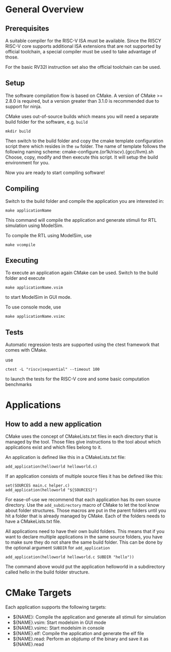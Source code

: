 # General Overview
## Prerequisites

A suitable compiler for the RISC-V ISA must be available.
Since the RI5CY RISC-V core supports additional ISA extensions that are not
supported by official toolchain, a special compiler must be used to take
advantage of those.

For the basic RV32I instruction set also the official toolchain can be used.

## Setup

The software compilation flow is based on CMake. A version of CMake >= 2.8.0 is
required, but a version greater than 3.1.0 is recommended due to support for
ninja.

CMake uses out-of-source builds which means you will need a separate build
folder for the software, e.g. `build`

    mkdir build

Then switch to the build folder and copy the cmake template configuration
script there which resides in the `sw` folder. The name of template follows the
following naming scheme: cmake-configure.{or1k/riscv}.{gcc/llvm}.sh
Choose, copy, modify and then execute this script. It will setup the build
environment for you.

Now you are ready to start compiling software!


## Compiling

Switch to the build folder and compile the application you are interested in:

    make applicationName

This command will compile the application and generate stimuli for RTL
simulation using ModelSim.


To compile the RTL using ModelSim, use

    make vcompile


## Executing

To execute an application again CMake can be used. Switch to the build folder
and execute

    make applicationName.vsim

to start ModelSim in GUI mode.

To use console mode, use

    make applicationName.vsimc


## Tests

Automatic regression tests are supported using the ctest framework that comes
with CMake.

use

    ctest -L "riscv|sequential" --timeout 100

to launch the tests for the RISC-V core and some basic computation benchmarks


# Applications
## How to add a new application

CMake uses the concept of CMakeLists.txt files in each directory that is
managed by the tool. Those files give instructions to the tool about which
applications exist and which files belong to it.

An application is defined like this in a CMakeLists.txt file:

    add_application(helloworld helloworld.c)


If an application consists of multiple source files it has be defined like
this:

    set(SOURCES main.c helper.c)
    add_application(helloworld "${SOURCES}")


For ease-of-use we recommend that each application has its own source
directory. Use the `add_subdirectory` macro of CMake to let the tool know about
folder structures. Those macros are put in the parent folders until you hit a
folder that is already managed by CMake. Each of the folders needs to have a
CMakeLists.txt file.

All applications need to have their own build folders. This means that if you
want to declare multiple applications in the same source folders, you have to
make sure they do not share the same build folder. This can be done by the
optional argument `SUBDIR` for `add_application`

    add_application(helloworld helloworld.c SUBDIR "hello"))

The command above would put the application helloworld in a subdirectory called
hello in the build folder structure.


# CMake Targets

Each application supports the following targets:

* ${NAME}: Compile the application and generate all stimuli for simulation
* ${NAME}.vsim: Start modelsim in GUI mode
* ${NAME}.vsimc: Start modelsim in console
* ${NAME}.elf: Compile the application and generate the elf file
* ${NAME}.read: Perform an objdump of the binary and save it as ${NAME}.read
